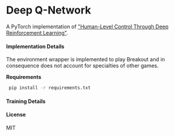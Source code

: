 # Deep Q-Network

A PyTorch implementation of ["Human-Level Control Through Deep Reinforcement Learning"](https://www.nature.com/articles/nature14236). 

#### Implementation Details
The environment wrapper is implemented to play Breakout and in consequence does not account for specialties of other games. 

**Requirements**
```bash
 pip install -r requirements.txt
```

#### Training Details

#### License
MIT
